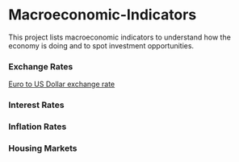 # Macroeconomic-Indicators
This project lists macroeconomic indicators to understand how the economy is doing and to spot investment opportunities.

### Exchange Rates
[Euro to US Dollar exchange rate](https://www.google.com/finance/quote/EUR-USD)

### Interest Rates


### Inflation Rates


### Housing Markets
